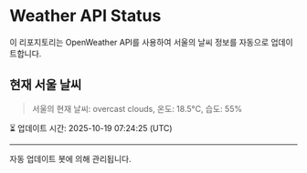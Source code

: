 
# Weather API Status

이 리포지토리는 OpenWeather API를 사용하여 서울의 날씨 정보를 자동으로 업데이트합니다.

## 현재 서울 날씨
> 서울의 현재 날씨: overcast clouds, 온도: 18.5°C, 습도: 55%

⏳ 업데이트 시간: 2025-10-19 07:24:25 (UTC)

---
자동 업데이트 봇에 의해 관리됩니다.
